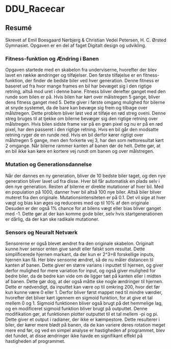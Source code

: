 # DDU_Racecar

## Resumé

Skrevet af Emil Boesgaard Nørbjerg & Christian Vedel Petersen, H. C. Ørsted Gymnasiet.
Opgaven er en del af faget Digitalt design og udvikling.

### Fitness-funktion og Ændring i Banen
Opgaven startede med en skabelon fra underviserne, hvorefter der blev lavet en række ændringer og tilføjelser.
Den første tilføjelse er en fitness-funktion, der finder de bedste biler ved hver generation.
Denne fitness er baseret ud fra hvor mange frames en bil har bevæget sig i den rigtige retning, altså mod uret i denne bane.
Fitness bliver derefter ganget med den runde som bilen er på. Hvis bilen har kørt over målstregen 5 gange, bliver dens fitness ganget med 5.
Dette giver i første omgang mulighed for bilerne at snyde systemet, da de bare kan bevæge sig frem og tilbage over målstregen.
Dette problem bliver løst ved at tilføje en rød streg oveni. Denne streg bruges til at tjekke om bilerne bevæger sig den rigtige retning over målstregen.
Hvis bilen sidste frame var på en grøn pixel og nu er på en rød pixel, har den passeret i den rigtige retning. Hvis en bil går den modsatte retning ryger de en
runde ned. Hvis en bil derfor kører rigtigt over målstregen 5 gange, men den forkerte vej 3, har den som nettoresultat kørt 2 omgange.
Når bilerne rammer kanten af banen dør de helt. Dette gør, at en bil ikke kan køre en kortere vej rundt om banen og over målstregen.

### Mutation og Generationsdannelse
Når der dannes en ny generation, bliver de 10 bedste biler taget, og den nye generation bliver lavet ud fra disse.
Hver bil får automatisk en plads selv i den nye generation. Resten af bilerne er direkte mutationer af hver bil.
Med en population på 1000, danner hver bil altså 100 nye biler. Altså biler bliver muteret fra den originale.
Mutationsintensiteten er på 0.1. Det vil sige at hver vægt og bias kan øges og reduceres med op til 10% af den originale
Desuden er der også 1% chance for at bilens vægt eller bias bliver ganget med -1. Dette gør at der kan komme gode biler,
selv hvis startgenerationen er dårlig, da der kan ske radikale mutationer.

### Sensors og Neuralt Netværk
Sensorerne er også blevet ændret fra den originale skabelon. Originalt kunne hver sensor enten give sandt eller falskt som resultat.
Dette simplificerede hjernen markant, da der kun er 2^3=8 forskellige inputs, hjernen kan få.
Her blev sensorne ændret, så de nu måler distancen til kanten af banen. Dette giver en større varians i inputtet til hjernen,
og giver derfor mulighed for mere variation for input, og også giver mulighed for bedre biler, da de bedre kan vide om de ligger tæt på kanten eller i midten af banen.
Dette gør dog, at der også måtte ske nogle ændringer til hjernen. Dette er nødvendigt, da inputtet kan være op til omkring 200, hvor det før kun kunne være 0 eller 1.
Derfor bliver først mappet ned til mindre værdier, hvorefter det bliver kørt igennem en sigmoid funktion, for at give et tal mellem 0 og 1.
Sigmoid funktionen bliver også brugt på det hemmelige lag, og en modificeret sigmoid funktion bliver brugt på outputtet.
Denne modifikation gør, at funktionen plotter outputtet til et tal mellem -pi og pi. Dette giver et output i radianer, der ikke er kæmpestore.
Dette resulterer i biler, der kører mere blødt på banen, da de kan variere deres rotation meget mere end før, og ved en simpel analyse er hastigheden af programmet,
blev det fundet, at disse ændringer ikke havde en signifikant effekt på hastigheden af programmet.